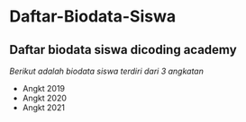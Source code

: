 Daftar-Biodata-Siswa
==
Daftar biodata siswa dicoding academy
--
*Berikut adalah biodata siswa terdiri dari 3 angkatan*
- Angkt 2019
- Angkt 2020
- Angkt 2021
  
